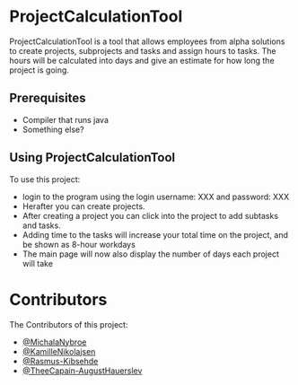 # ProjectCalculationTool

ProjectCalculationTool is a tool that allows employees from alpha solutions to create projects, subprojects and tasks and assign hours to tasks.
The hours will be calculated into days and give an estimate for how long the project is going. 

## Prerequisites
- Compiler that runs java
- Something else?

## Using ProjectCalculationTool 
To use this project:
-  login to the program using the login username: XXX and password: XXX
- Herafter you can create projects.
- After creating a project you can click into the project to add subtasks and tasks.
- Adding time to the tasks will increase your total time on the project, and be shown as 8-hour workdays
- The main page will now also display the number of days each project will take

# Contributors
The Contributors of this project:

- [@MichalaNybroe](https://github.com/MichalaNybroe)
- [@KamilleNikolajsen](https://github.com/KamilleNikolajsen)
- [@Rasmus-Kibsehde](https://github.com/Rasmus-Kibshede)
- [@TheeCapain-AugustHauerslev](https://github.com/TheeCapain)
